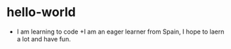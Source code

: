 # hello-world
- I am learning to code
+I am an eager learner from Spain, I hope to laern a lot and have fun.
